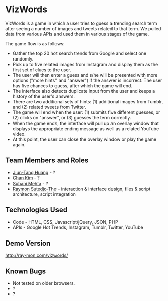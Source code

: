 VizWords
================
VizWords is a game in which a user tries to guess a trending search term after seeing a number of images and tweets related to that term. We pulled data from various APIs and used them in various stages of the game.

The game flow is as follows:
* Gather the top 20 hot search trends from Google and select one randomly.
* Pick up to five related images from Instagram and display them as the first set of clues to the user.
* The user will then enter a guess and s/he will be presented with more options ("more hints" and "answer") if the answer is incorrect. The user has five chances to guess, after which the game will end.
* The interface also detects duplicate input from the user and keeps a history of the user's answers.
* There are two additional sets of hints: (1) additional images from Tumblr, and (2) related tweets from Twitter.
* The game will end when the user: (1) submits five different guesses, or (2) clicks on "answer", or (3) guesses the term correctly.
* When the game ends, the interface will pull up an overlay window that displays the appropriate ending message as well as a related YouTube video.
* At this point, the user can close the overlay window or play the game again.

## Team Members and Roles
* [Jiun-Tang Huang]() - ?
* [Chan Kim]() - ?
* [Suhani Mehta]() - ?
* [Raymon Sutedjo-The](http://ray-mon.com/) - interaction & interface design, files & script architecture, script integration

## Technologies Used
* Code - HTML, CSS, Javascript/jQuery, JSON, PHP
* APIs - Google Hot Trends, Instagram, Tumblr, Twitter, YouTube
 
## Demo Version 
http://ray-mon.com/vizwords/

## Known Bugs
* Not tested on older browsers.
* ?
* ?

